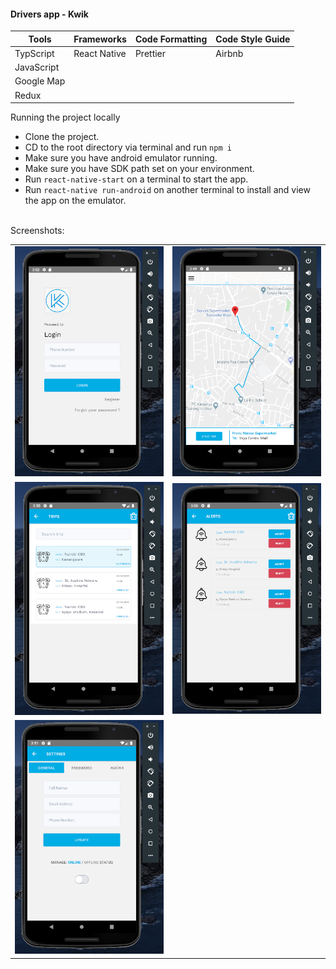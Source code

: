 #### Drivers app - Kwik

| Tools | Frameworks | Code Formatting | Code Style Guide |
| --- | --- | --- | --- |
| TypScript | React Native | Prettier | Airbnb |
| JavaScript |  |  | |
| Google Map | | | |
| Redux |  | | |

Running the project locally
- Clone the project.
- CD to the root directory via terminal and run `npm i`
- Make sure you have android emulator running.
- Make sure you have SDK path set on your environment.
- Run `react-native-start` on a terminal to start the app.
- Run `react-native run-android` on another terminal to install and view the app on the emulator.

<br />
Screenshots:
<br />

|  |  |
| --- | --- |
![login](ui/login.png) | ![map](ui/map.png) |
![trips](ui/trips.png) | ![alerts](ui/alerts.png) |
![settings](ui/settings.png) | |



